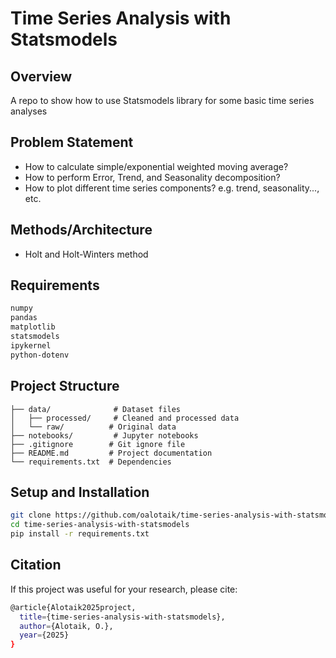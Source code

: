 # Time Series Analysis with Statsmodels

## Overview
A repo to show how to use Statsmodels library for some basic time series analyses

## Problem Statement
- How to calculate simple/exponential weighted moving average?
- How to perform Error, Trend, and Seasonality decomposition?
- How to plot different time series components? e.g. trend, seasonality..., etc.

## Methods/Architecture
- Holt and Holt-Winters method

## Requirements
```bash
numpy
pandas
matplotlib
statsmodels
ipykernel
python-dotenv
```
## Project Structure

```basic
├── data/              # Dataset files
│   ├── processed/     # Cleaned and processed data
│   └── raw/          # Original data
├── notebooks/         # Jupyter notebooks
├── .gitignore        # Git ignore file
├── README.md         # Project documentation
└── requirements.txt  # Dependencies
```

## Setup and Installation
```bash
git clone https://github.com/oalotaik/time-series-analysis-with-statsmodels.git
cd time-series-analysis-with-statsmodels
pip install -r requirements.txt
```

## Citation
If this project was useful for your research, please cite:
```bash
@article{Alotaik2025project,
  title={time-series-analysis-with-statsmodels},
  author={Alotaik, O.},
  year={2025}
}
```



